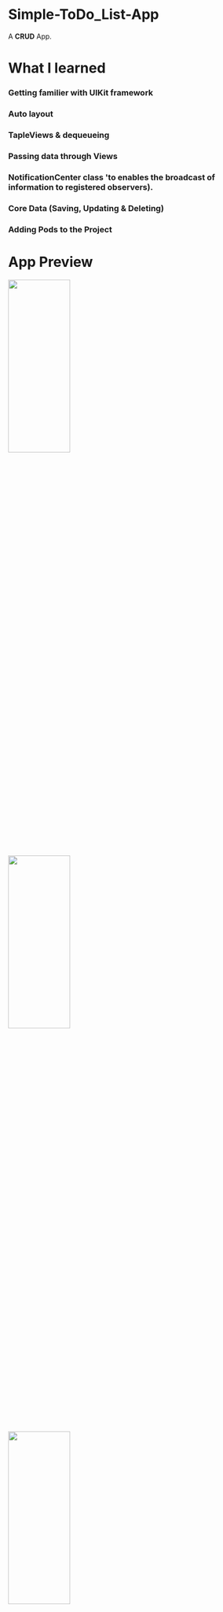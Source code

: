 # Simple-ToDo_List-App
A **CRUD** App.

# What I learned 
### Getting familier with UIKit framework
### Auto layout
### TapleViews & dequeueing
### Passing data through Views
### NotificationCenter class 'to enables the broadcast of information to registered observers).
### Core Data (Saving, Updating & Deleting)
### Adding Pods to the Project 
# App Preview

<img src = "https://user-images.githubusercontent.com/100219531/200311696-bed77e6b-5bb3-404a-8d76-1c7074ec1ee6.png" width=50% height=30%>

<img src = "https://user-images.githubusercontent.com/100219531/200309803-38a692a9-3592-41b9-8d56-0f28ff30b764.png" width=50% height=30%>

<img src = "https://user-images.githubusercontent.com/100219531/200309811-46cadbef-2f2d-4338-a12d-6514b4935fb9.png" width=50% height=30%>

<img src = "https://user-images.githubusercontent.com/100219531/200309825-31771e19-b534-4be0-9400-7735b69e8441.png" width=50% height=30%>

<img src = "https://user-images.githubusercontent.com/100219531/200309832-36c7014b-b306-42fa-8124-40eac9b965fc.png" width=50% height=30%>
